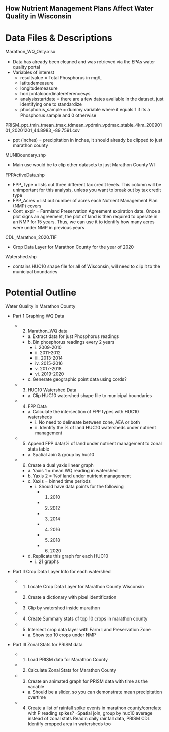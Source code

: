 ## How Nutrient Management Plans Affect Water Quality in Wisconsin

# Data Files & Descriptions
Marathon_WQ_Only.xlsx
- Data has already been cleaned and was retrieved via the EPAs water quality portal
- Variables of interest
  - resultvalue = Total Phosphorus in mg/L
  - latitudemeasure
  - longitudemeasure
  - horizontalcoordinatereferencesys
  - analysisstartdate = there are a few dates available in the dataset, just identifying one to standardize
  - phosphorus_sample = dummy variable where it equals 1 if its a Phosphorus sample and 0 otherwise

PRISM_ppt_tmin_tmean_tmax_tdmean_vpdmin_vpdmax_stable_4km_20090101_20201201_44.8983_-89.7591.csv
- ppt (inches) = precipitation in inches, it should already be clipped to just marathon county

MUNIBoundary.shp
- Main use would be to clip other datasets to just Marathon County WI

FPPActiveData.shp
- FPP_Type = lists out three different tax credit levels. This column will be unimportant for this analysis, unless you want to break out by tax credit type
- FPP_Acres = list out number of acres each Nutrient Management Plan (NMP) covers
- Cont_expir = Farmland Preservation Agreement expiration date. Once a plot signs an agreement, the plot of land is then required to operate in an NMP for 15 years. Thus, we can use it to identify how many acres were under NMP in previous years

CDL_Marathon_2020.TIF
- Crop Data Layer for Marathon County for the year of 2020

Watershed.shp
- contains HUC10 shape file for all of Wisconsin, will need to clip it to the municipal boundaries


# Potential Outline
Water Quality in Marathon County
- Part 1 Graphing WQ Data
  - 2)	Marathon_WQ data
    - a.	Extract data for just Phosphorus readings
    - b.	Bin phosphorus readings every 2 years
       - i.	2009-2010
       - ii.	2011-2012
       - iii.	2013-2014
       - iv.	2015-2016
       - v.	2017-2018
       - vi.	2019-2020
     - c.	Generate geographic point data using cords?
  - 3)	HUC10 Watershed Data
     - a.	Clip HUC10 watershed shape file to municipal boundaries
  - 4)	FPP Data
     - a.	Calculate the intersection of FPP types with HUC10 watersheds
       - i.	No need to delineate between zone, AEA or both
       - ii.	Identify the % of land HUC10 watersheds under nutrient management 
  - 5)	Append FPP data/% of land under nutrient management to zonal stats table
    - a.	Spatial Join & group by huc10
  - 6)	Create a dual yaxis linear graph
    - a.	Yaxis 1 = mean WQ reading in watershed
    - b.	Yaxis 2 = %of land under nutrient management
    - c.	Xaxis = binned time periods
       - i.	Should have data points for the following
         - 1.	2010
         - 2.	2012
         - 3.	2014
         - 4.	2016
         - 5.	2018
         - 6.	2020
    - d.	Replicate this graph for each HUC10
      - i.	21 graphs

- Part II Crop Data Layer Info for each watershed
  - 1)	Locate Crop Data Layer for Marathon County Wisconsin
  - 2)	Create a dictionary with pixel identification
  - 3)	Clip by watershed inside marathon
  - 4)	Create Summary stats of top 10 crops in marathon county
  - 5)	Intersect crop data layer with Farm Land Preservation Zone 
    - a.	Show top 10 crops under NMP
- Part III Zonal Stats for PRISM data
  - 1)	Load PRISM data for Marathon County
  - 2)	Calculate Zonal Stats for Marathon County
  - 3)	Create an animated graph for PRISM data with time as the variable
    - a.	Should be a slider, so you can demonstrate mean precipitation overtime
  - 4)	Create a list of rainfall spike events in marathon county/correlate with P reading spikes? 
-Spatial join, group by huc10 average instead of zonal stats
Readin daily rainfall data, PRISM
CDL Identify cropped area in watersheds too
